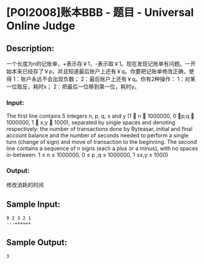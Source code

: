 # [POI2008]账本BBB - 题目 - Universal Online Judge

## Description: 

一个长度为n的记账单，+表示存￥1，-表示取￥1。现在发现记账单有问题。一开始本来已经存了￥p，并且知道最后账户上还有￥q。你要把记账单修改正确，使得 1：账户永远不会出现负数； 2：最后账户上还有￥q。你有2种操作： 1：对某一位取反，耗时x； 2：把最后一位移到第一位，耗时y。

### Input: 

The first line contains 5 integers n, p, q, x and y (1  n  1000000, 0  p;q  1000000, 1  x;y  1000), separated by single spaces and denoting respectively: the number of transactions done by Byteasar, initial and final account balance and the number of seconds needed to perform a single turn (change of sign) and move of transaction to the beginning. The second line contains a sequence of n signs (each a plus or a minus), with no spaces in-between. 1 ≤ n ≤ 1000000, 0 ≤ p ,q ≤ 1000000, 1 ≤x,y ≤ 1000)

### Output: 

修改消耗的时间


## Sample Input: 
```
9 2 3 2 1
---++++++
```

## Sample Output: 
```
3
```
